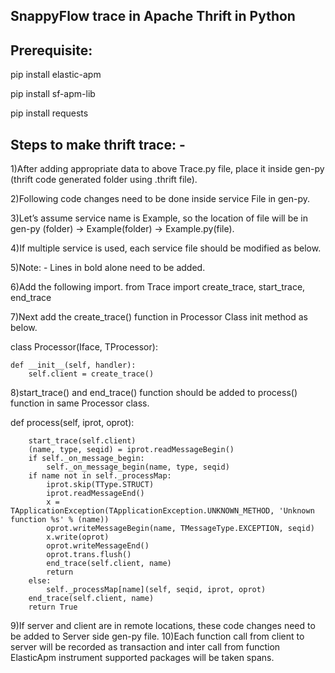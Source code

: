 SnappyFlow trace in Apache Thrift in Python
----------------------------------------
Prerequisite:
--------------
pip install elastic-apm

pip install sf-apm-lib

pip install requests

Steps to make thrift trace: -
-----------------------------
1)After adding appropriate data to above Trace.py file, place it inside
gen-py (thrift code generated folder using .thrift file).

2)Following code changes need to be done inside service File in gen-py.

3)Let’s assume service name is Example, so the location of file will be in 
gen-py (folder) -> Example(folder) -> Example.py(file).

4)If multiple service is used, each service file should be modified as below.

5)Note: - Lines in bold alone need to be added.

6)Add the following import.
from Trace import create_trace, start_trace, end_trace

7)Next add the create_trace() function in Processor Class init method as below.

class Processor(Iface, TProcessor):

    def __init__(self, handler):
        self.client = create_trace()

8)start_trace() and end_trace() function should be added to process() function in same Processor class.

def process(self, iprot, oprot):

        start_trace(self.client)
        (name, type, seqid) = iprot.readMessageBegin()
        if self._on_message_begin:
            self._on_message_begin(name, type, seqid)
        if name not in self._processMap:
            iprot.skip(TType.STRUCT)
            iprot.readMessageEnd()
            x = TApplicationException(TApplicationException.UNKNOWN_METHOD, 'Unknown function %s' % (name))
            oprot.writeMessageBegin(name, TMessageType.EXCEPTION, seqid)
            x.write(oprot)
            oprot.writeMessageEnd()
            oprot.trans.flush()
            end_trace(self.client, name)
            return
        else:
            self._processMap[name](self, seqid, iprot, oprot)
        end_trace(self.client, name)
        return True

9)If server and client are in remote locations, these code changes need to be added to Server side gen-py file.
10)Each function call from client to server will be recorded as transaction and inter call from function ElasticApm instrument supported packages will be taken spans.
